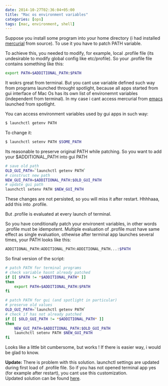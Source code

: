 ```yaml
---
date: 2014-10-27T02:36:04+05:00
title: "Mac os environment variables"
categories: [ops]
tags: [mac, environment, shell]
---
```

Suppose you install some program into your home directory (i had installed [mercurial](http://mercurial.selenic.com/ "mercurial") from source). To use it you have to patch PATH variable.

To achieve this, you needed to modify, for example, local .profile file (its undesirable to modify global config like etc/profile). So your .profile file contains something like this:

``` bash 
export PATH=$ADDITIONAL_PATH:$PATH
```

It wokrs great from terminal. But you cant use variable defined such way from programs launched throught spotlight, because all apps started from gui interface of Mac Os has its own list of environemnt variables (independent from terminal). In my case i cant access mercurial from [emacs](http://www.gnu.org/software/emacs/ "emacs") launched from spotlight.

You can access environment variables used by gui apps in such way:

``` bash
$ launchctl getenv PATH
```

To change it:

``` bash
$ launchctl setenv PATH $SOME_PATH
```

Its reasonable to preserve original PATH while patching. So you want to add your $ADDITIONAL_PATH into gui PATH

``` bash
# save old path
OLD_GUI_PATH=`launchctl getenv PATH`
# construct new path
NEW_GUI_PATH=$ADDITIONAL_PATH:$OLD_GUI_PATH
# update gui path
launchctl setenv PATH $NEW_GUI_PATH
```

These changes are not persisted, so you will miss it after restart.
Hhhhaaa, add this into .profile.

But .profile is evaluated at every launch of terminal.

So you have conditionally patch your environent variables, in other words .profile must be idempotent. Multiple evaluation of .profile must have same effect as single evaluation, othewise after terminal app launches several times, your PATH looks like this:

``` bash
ADDITIONAL_PATH:ADDITIONAL_PATH:ADDITIONAL_PATH...:$PATH
```

So final version of the script:

``` bash
# patch PATH for terminal programs
# check variable hasnt already patched
if [[ $PATH != *$ADDITIONAL_PATH* ]]
then
    export PATH=$ADDITIONAL_PATH:$PATH
fi

# patch PATH for gui (and spotlight in particular)
# preserve old values
OLD_GUI_PATH=`launchctl getenv PATH`
# check if has not already patched
if [[ $OLD_GUI_PATH != *$ADDITIONAL_PATH* ]]
then
    NEW_GUI_PATH=$ADDITIONAL_PATH:$OLD_GUI_PATH
    launchctl setenv PATH $NEW_GUI_PATH
fi
```

Looks like a little bit cumbersome, but works !
If there is easier way, i would be glad to know.

**Update:** There is problem with this solution. launchctl settings are updated during first load of .profile file. So if you has not opened terminal app yes (for example after restart), you cant use this customization.  
Updated solution can be found [here](/blog/2014/11/04/path-variable-for-gui-programs-mac-os).
